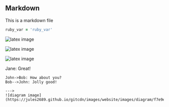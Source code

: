 Markdown
---
This is a markdown file

```ruby
ruby_var = 'ruby_var'
```

<!---
```latex
\int_{a}^{b} f(x)dx = F(b) - F(a)
```
--->
![latex image](https://jules2689.github.io/gitcdn/images/website/images/latex/23153591f3af47f24f3ccc770832f128.png)

<!---
```latex
2 + 3 * y
```
--->
![latex image](https://jules2689.github.io/gitcdn/images/website/images/latex/77f5f9592c33ef6032654a1d239fd08d.png)

<!---
```latex
2 + 3 * x + y
```
--->
![latex image](https://jules2689.github.io/gitcdn/images/md/c3195cf2142fde3e01cfd46a6ad7e5cc70ba52ea612807eef273a493b41778e1.png)

<!---
```diagram
sequenceDiagram
    participant Jane
    participant Bob
    Jane->John: Hello John, how are you?
    loop Healthcheck
        John->John: Fight against hypochondria
    end
    Note right of John: Rational thoughts <br/>prevail...
    John-->Jane: Great!
    John->Bob: How about you?
    Bob-->John: Jolly good!
```
--->
![diagram image](https://jules2689.github.io/gitcdn/images/website/images/diagram/f7e9eac3a6f52a7aaff046a36d40ca1d.png)

